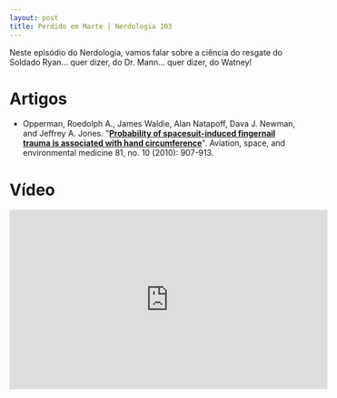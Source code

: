 ```yaml
---
layout: post
title: Perdido em Marte | Nerdologia 103 
---
```


Neste episódio do Nerdologia, vamos falar sobre a ciência do resgate do Soldado Ryan… quer dizer, do Dr. Mann… quer dizer, do Watney! 

Artigos
=====

- Opperman, Roedolph A., James Waldie, Alan Natapoff, Dava J. Newman, and Jeffrey A. Jones. "[**Probability of spacesuit-induced fingernail trauma is associated with hand circumference**](http://www.ncbi.nlm.nih.gov/pubmed/20922881)". Aviation, space, and environmental medicine 81, no. 10 (2010): 907-913.

Vídeo
=====

<iframe width="560" height="315" src="https://www.youtube.com/embed/JZXHZitYSqE" frameborder="0" allowfullscreen></iframe>


